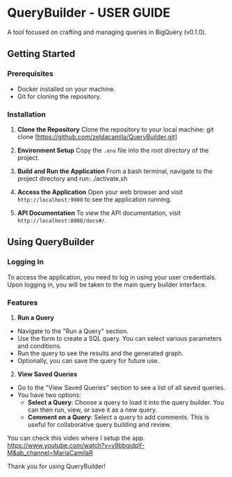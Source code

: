 # QueryBuilder - USER GUIDE
A tool focused on crafting and managing queries in BigQuery (v0.1.0).

## Getting Started

### Prerequisites
- Docker installed on your machine.
- Git for cloning the repository.

### Installation

1. **Clone the Repository**
   Clone the repository to your local machine: git clone [https://github.com/zeldacamila/QueryBuilder.git]


2. **Environment Setup**
Copy the `.env` file into the root directory of the project.

3. **Build and Run the Application**
From a bash terminal, navigate to the project directory and run: ./activate.sh


4. **Access the Application**
Open your web browser and visit `http://localhost:9000` to see the application running.

5. **API Documentation**
To view the API documentation, visit `http://localhost:8000/docs#/`.

## Using QueryBuilder

### Logging In
To access the application, you need to log in using your user credentials. Upon logging in, you will be taken to the main query builder interface.

### Features

1. **Run a Query**
- Navigate to the "Run a Query" section.
- Use the form to create a SQL query. You can select various parameters and conditions.
- Run the query to see the results and the generated graph.
- Optionally, you can save the query for future use.

2. **View Saved Queries**
- Go to the "View Saved Queries" section to see a list of all saved queries.
- You have two options:
  - **Select a Query**: Choose a query to load it into the query builder. You can then run, view, or save it as a new query.
  - **Comment on a Query**: Select a query to add comments. This is useful for collaborative query building and review.


You can check this video where I setup the app.
https://www.youtube.com/watch?v=y9bbgidpY-M&ab_channel=MariaCamilaR

Thank you for using QueryBuilder!
